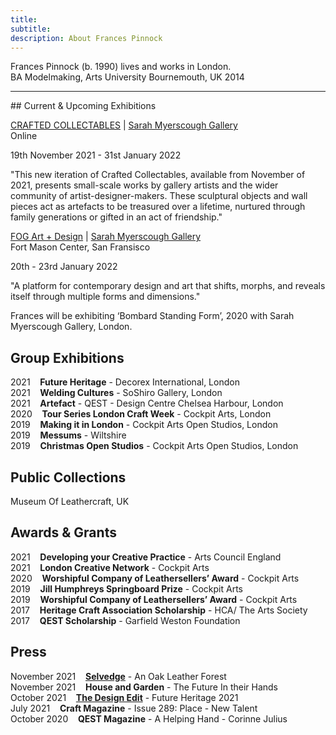 ```yaml
---
title: 
subtitle: 
description: About Frances Pinnock
---
```

Frances Pinnock (b. 1990) lives and works in London.  
BA Modelmaking, Arts University Bournemouth, UK 2014


<hr />
## Current & Upcoming Exhibitions  




[CRAFTED COLLECTABLES](https://www.sarahmyerscough.com/exhibitions/37-crafted-collectables/) | [Sarah Myerscough Gallery](https://www.sarahmyerscough.com/)  
Online

19th November 2021 - 31st January 2022

"This new iteration of Crafted Collectables, available from November of 2021, presents small-scale works by gallery artists and the wider community of artist-designer-makers. These sculptural objects and wall pieces act as artefacts to be treasured over a lifetime, nurtured through family generations or gifted in an act of friendship."







[FOG Art + Design](https://www.fogfair.com/) | [Sarah Myerscough Gallery](https://www.sarahmyerscough.com/)  
Fort Mason Center, San Fransisco  

20th - 23rd January 2022

"A platform for contemporary design and art that shifts, morphs, and reveals itself through multiple forms and dimensions."

Frances will be exhibiting ‘Bombard Standing Form’, 2020 with Sarah Myerscough Gallery, London.







## Group Exhibitions

2021&nbsp;&nbsp;&nbsp; **Future Heritage** - Decorex International, London  
2021&nbsp;&nbsp;&nbsp; **Welding Cultures** - SoShiro Gallery, London  
2021&nbsp;&nbsp;&nbsp; **Artefact** - QEST - Design Centre Chelsea Harbour, London    
2020&nbsp;&nbsp;&nbsp; **Tour Series London Craft Week** - Cockpit Arts, London  
2019&nbsp;&nbsp;&nbsp; **Making it in London** - Cockpit Arts Open Studios, London  
2019&nbsp;&nbsp;&nbsp; **Messums** - Wiltshire  
2019&nbsp;&nbsp;&nbsp; **Christmas Open Studios** - Cockpit Arts Open Studios, London  

## Public Collections 

Museum Of Leathercraft, UK

## Awards & Grants  
2021&nbsp;&nbsp;&nbsp; **Developing your Creative Practice** - Arts Council England  
2021&nbsp;&nbsp;&nbsp; **London Creative Network** - Cockpit Arts  
2020&nbsp;&nbsp;&nbsp; **Worshipful Company of Leathersellers’ Award** - Cockpit Arts  
2019&nbsp;&nbsp;&nbsp; **Jill Humphreys Springboard Prize** - Cockpit Arts  
2019&nbsp;&nbsp;&nbsp; **Worshipful Company of Leathersellers’ Award** - Cockpit Arts  
2017&nbsp;&nbsp;&nbsp; **Heritage Craft Association Scholarship** - HCA/ The Arts Society  
2017&nbsp;&nbsp;&nbsp; **QEST Scholarship** - Garfield Weston Foundation  

## Press
November 2021&nbsp;&nbsp;&nbsp; **[Selvedge](https://www.selvedge.org/blogs/selvedge/an-oak-leather-forest/)** - An Oak Leather Forest   
November 2021&nbsp;&nbsp;&nbsp; **House and Garden** - The Future In their Hands  
October 2021&nbsp;&nbsp;&nbsp; **[The Design Edit](https://thedesignedit.com/future-heritage-2021/)** - Future Heritage 2021  
July 2021&nbsp;&nbsp;&nbsp; **Craft Magazine** - Issue 289: Place - New Talent  
October 2020&nbsp;&nbsp;&nbsp; **QEST Magazine** - A Helping Hand - Corinne Julius 

